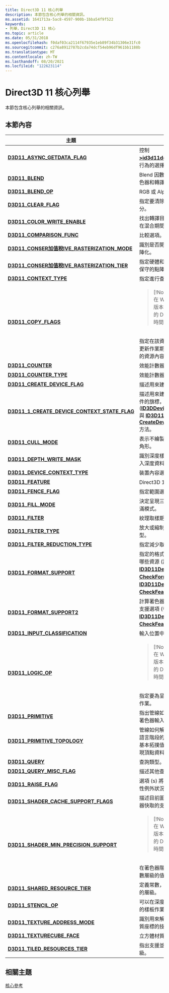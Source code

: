 ```yaml
---
title: Direct3D 11 核心列舉
description: 本節包含核心列舉的相關資訊。
ms.assetid: 1641713a-5ac8-4597-900b-1bba54f9f522
keywords:
- 列舉，Direct3D 11 核心
ms.topic: article
ms.date: 05/31/2018
ms.openlocfilehash: f0daf03ca2114f67935e1eb89f34b31306e31fc0
ms.sourcegitcommit: c276a8912787b2cda74dcf54eb96df961bb1188b
ms.translationtype: MT
ms.contentlocale: zh-TW
ms.lasthandoff: 08/20/2021
ms.locfileid: "122623114"
---
```

# <a name="direct3d-11-core-enumerations"></a>Direct3D 11 核心列舉

本節包含核心列舉的相關資訊。

## <a name="in-this-section"></a>本節內容

<table>
<colgroup>
<col  />
<col  />
</colgroup>
<thead>
<tr class="header">
<th>主題</th>
<th>描述</th>
</tr>
</thead>
<tbody>
<tr>
<td><a href="/windows/win32/api/D3D11/ne-d3d11-d3d11_async_getdata_flag"><strong>D3D11_ASYNC_GETDATA_FLAG</strong></a><br/></td>
<td>控制 <a href="/windows/win32/api/D3D11/nf-d3d11-id3d11devicecontext-getdata"><strong>>id3d11devicecoNtext：：</strong></a>行為的選擇性旗標。<br/></td>
</tr>
<tr>
<td><a href="/windows/win32/api/D3D11/ne-d3d11-d3d11_blend"><strong>D3D11_BLEND</strong></a><br/></td>
<td>Blend 因數，lambert 圖元著色器和轉譯目標的值。<br/></td>
</tr>
<tr>
<td><a href="/windows/win32/api/D3D11/ne-d3d11-d3d11_blend_op"><strong>D3D11_BLEND_OP</strong></a><br/></td>
<td>RGB 或 Alpha 混色運算。<br/></td>
</tr>
<tr>
<td><a href="/windows/win32/api/D3D11/ne-d3d11-d3d11_clear_flag"><strong>D3D11_CLEAR_FLAG</strong></a><br/></td>
<td>指定要清除之深度樣板的部分。 <br/></td>
</tr>
<tr>
<td><a href="/windows/win32/api/D3D11/ne-d3d11-d3d11_color_write_enable"><strong>D3D11_COLOR_WRITE_ENABLE</strong></a><br/></td>
<td>找出轉譯目標的每個圖元元件在混合期間可寫入的元件。<br/></td>
</tr>
<tr>
<td><a href="/windows/win32/api/D3D11/ne-d3d11-d3d11_comparison_func"><strong>D3D11_COMPARISON_FUNC</strong></a><br/></td>
<td>比較選項。<br/></td>
</tr>
<tr>
<td><a href="/windows/win32/api/D3D11_3/ne-d3d11_3-d3d11_conservative_rasterization_mode"><strong>D3D11_CONSER加值稅IVE_RASTERIZATION_MODE</strong></a><br/></td>
<td>識別是否開啟或關閉保守的點陣化。<br/></td>
</tr>
<tr>
<td><a href="/windows/win32/api/D3D11/ne-d3d11-d3d11_conservative_rasterization_tier"><strong>D3D11_CONSER加值稅IVE_RASTERIZATION_TIER</strong></a><br/></td>
<td>指定硬體和驅動程式是否支援保守的點陣化和層級。<br/></td>
</tr>
<tr>
<td><a href="/windows/win32/api/D3D11_3/ne-d3d11_3-d3d11_context_type"><strong>D3D11_CONTEXT_TYPE</strong></a><br/></td>
<td>指定進行查詢的內容。<br/></td>
</tr>
<tr>
<td><a href="/windows/win32/api/D3D11_1/ne-d3d11_1-d3d11_copy_flags"><strong>D3D11_COPY_FLAGS</strong></a><br/></td>
<td><blockquote>
[!Note]<br />
在 Windows 8 和更新版本的作業系統上提供的 Direct3D 11.1 執行時間支援此列舉。
</blockquote>
<br/> 指定在該資源內的區域複製或更新作業期間，如何處理現有的資源內容。<br/></td>
</tr>
<tr>
<td><a href="/windows/win32/api/D3D11/ne-d3d11-d3d11_counter"><strong>D3D11_COUNTER</strong></a><br/></td>
<td>效能計數器的選項。<br/></td>
</tr>
<tr>
<td><a href="/windows/win32/api/D3D11/ne-d3d11-d3d11_counter_type"><strong>D3D11_COUNTER_TYPE</strong></a><br/></td>
<td>效能計數器的資料類型。<br/></td>
</tr>
<tr>
<td><a href="/windows/win32/api/D3D11/ne-d3d11-d3d11_create_device_flag"><strong>D3D11_CREATE_DEVICE_FLAG</strong></a><br/></td>
<td>描述用來建立裝置的參數。<br/></td>
</tr>
<tr>
<td><a href="/windows/win32/api/D3D11_1/ne-d3d11_1-d3d11_1_create_device_context_state_flag"><strong>D3D11_1_CREATE_DEVICE_CONTEXT_STATE_FLAG</strong></a><br/></td>
<td>描述用來建立裝置內容狀態物件的旗標， (<a href="/windows/win32/api/d3d11_1/nn-d3d11_1-id3ddevicecontextstate"><strong>ID3DDeviceCoNtextState</strong></a>) 與 <a href="/windows/win32/api/D3D11_1/nf-d3d11_1-id3d11device1-createdevicecontextstate"><strong>ID3D11Device1：： CreateDeviceCoNtextState</strong></a> 方法。<br/></td>
</tr>
<tr>
<td><a href="/windows/win32/api/D3D11/ne-d3d11-d3d11_cull_mode"><strong>D3D11_CULL_MODE</strong></a><br/></td>
<td>表示不繪製面向特定方向的三角形。<br/></td>
</tr>
<tr>
<td><a href="/windows/win32/api/D3D11/ne-d3d11-d3d11_depth_write_mask"><strong>D3D11_DEPTH_WRITE_MASK</strong></a><br/></td>
<td>識別深度樣板緩衝區中用來寫入深度資料的部分。<br/></td>
</tr>
<tr>
<td><a href="/windows/win32/api/D3D11/ne-d3d11-d3d11_device_context_type"><strong>D3D11_DEVICE_CONTEXT_TYPE</strong></a><br/></td>
<td>裝置內容選項。<br/></td>
</tr>
<tr>
<td><a href="/windows/win32/api/D3D11/ne-d3d11-d3d11_feature"><strong>D3D11_FEATURE</strong></a><br/></td>
<td>Direct3D 11 功能選項。<br/></td>
</tr>
<tr>
<td><a href="/windows/win32/api/d3d11_3/ne-d3d11_3-d3d11_fence_flag"><strong>D3D11_FENCE_FLAG</strong></a><br/></td>
<td>指定範圍選項。 <br/></td>
</tr>
<tr>
<td><a href="/windows/win32/api/D3D11/ne-d3d11-d3d11_fill_mode"><strong>D3D11_FILL_MODE</strong></a><br/></td>
<td>決定呈現三角形時要使用的填滿模式。<br/></td>
</tr>
<tr>
<td><a href="/windows/win32/api/D3D11/ne-d3d11-d3d11_filter"><strong>D3D11_FILTER</strong></a><br/></td>
<td>紋理取樣期間的篩選選項。<br/></td>
</tr>
<tr>
<td><a href="/windows/win32/api/D3D11/ne-d3d11-d3d11_filter_type"><strong>D3D11_FILTER_TYPE</strong></a><br/></td>
<td>放大或縮制取樣器篩選的類型。<br/></td>
</tr>
<tr>
<td><a href="/windows/win32/api/d3d11/ne-d3d11-d3d11_filter_reduction_type"><strong>D3D11_FILTER_REDUCTION_TYPE</strong></a><br/></td>
<td>指定減少取樣器篩選的類型。 <br/></td>
</tr>
<tr>
<td><a href="/windows/win32/api/D3D11/ne-d3d11-d3d11_format_support"><strong>D3D11_FORMAT_SUPPORT</strong></a><br/></td>
<td>指定的格式和指定的裝置支援哪些資源 (請參閱 <a href="/windows/win32/api/D3D11/nf-d3d11-id3d11device-checkformatsupport"><strong>ID3D11Device：： CheckFormatSupport</strong></a> 和 <a href="/windows/win32/api/D3D11/nf-d3d11-id3d11device-checkfeaturesupport"><strong>ID3D11Device：： CheckFeatureSupport</strong></a>) 。<br/></td>
</tr>
<tr>
<td><a href="/windows/win32/api/D3D11/ne-d3d11-d3d11_format_support2"><strong>D3D11_FORMAT_SUPPORT2</strong></a><br/></td>
<td>計算著色器資源的未排序資源支援選項 (參閱 <a href="/windows/win32/api/D3D11/nf-d3d11-id3d11device-checkfeaturesupport"><strong>ID3D11Device：： CheckFeatureSupport</strong></a>) 。 <br/></td>
</tr>
<tr>
<td><a href="/windows/win32/api/D3D11/ne-d3d11-d3d11_input_classification"><strong>D3D11_INPUT_CLASSIFICATION</strong></a><br/></td>
<td>輸入位置中包含的資料類型。<br/></td>
</tr>
<tr>
<td><a href="/windows/win32/api/D3D11_1/ne-d3d11_1-d3d11_logic_op"><strong>D3D11_LOGIC_OP</strong></a><br/></td>
<td><blockquote>
[!Note]<br />
在 Windows 8 和更新版本的作業系統上提供的 Direct3D 11.1 執行時間支援此列舉。
</blockquote>
<br/> 指定要為呈現目標設定的邏輯作業。<br/></td>
</tr>
<tr>
<td><a href="/windows/win32/api/d3dcommon/ne-d3dcommon-d3d_primitive"><strong>D3D11_PRIMITIVE</strong></a><br/></td>
<td>指出管線如何解讀幾何或輪廓著色器輸入基本專案。 <br/></td>
</tr>
<tr>
<td><a href="/previous-versions/windows/desktop/legacy/ff476189(v=vs.85)"><strong>D3D11_PRIMITIVE_TOPOLOGY</strong></a><br/></td>
<td>管線如何解讀系結至輸入組合語言階段的頂點資料。 這些基本拓撲值會決定在螢幕上呈現頂點資料的方式。<br/></td>
</tr>
<tr>
<td><a href="/windows/win32/api/D3D11/ne-d3d11-d3d11_query"><strong>D3D11_QUERY</strong></a><br/></td>
<td>查詢類型。<br/></td>
</tr>
<tr>
<td><a href="/windows/win32/api/D3D11/ne-d3d11-d3d11_query_misc_flag"><strong>D3D11_QUERY_MISC_FLAG</strong></a><br/></td>
<td>描述其他查詢行為的旗標。<br/></td>
</tr>
<tr>
<td><a href="/windows/win32/api/D3D11/ne-d3d11-d3d11_raise_flag"><strong>D3D11_RAISE_FLAG</strong></a><br/></td>
<td>選項 (s) 將錯誤引發至非持續性例外狀況。<br/></td>
</tr>
<tr>
<td><a href="https://www.bing.com/search?q=<strong>D3D11_SHADER_CACHE_SUPPORT_FLAGS</strong>"><strong>D3D11_SHADER_CACHE_SUPPORT_FLAGS</strong></a><br/></td>
<td>描述目前圖形驅動程式中著色器快取的支援層級。<br/></td>
</tr>
<tr>
<td><a href="/windows/win32/api/D3D11/ne-d3d11-d3d11_shader_min_precision_support"><strong>D3D11_SHADER_MIN_PRECISION_SUPPORT</strong></a><br/></td>
<td><blockquote>
[!Note]<br />
在 Windows 8 和更新版本的作業系統上提供的 Direct3D 11.1 執行時間支援此列舉。
</blockquote>
<br/> 在著色器階段指定最小有效位數層級的值。<br/></td>
</tr>
<tr>
<td><a href="/windows/win32/api/d3d11/ne-d3d11-d3d11_shared_resource_tier"><strong>D3D11_SHARED_RESOURCE_TIER</strong></a><br/></td>
<td>定義常數，指定共用資源支援的層級。<br/></td>
</tr>
<tr>
<td><a href="/windows/win32/api/D3D11/ne-d3d11-d3d11_stencil_op"><strong>D3D11_STENCIL_OP</strong></a><br/></td>
<td>可以在深度樣板測試期間執行的樣板作業。<br/></td>
</tr>
<tr>
<td><a href="/windows/win32/api/D3D11/ne-d3d11-d3d11_texture_address_mode"><strong>D3D11_TEXTURE_ADDRESS_MODE</strong></a><br/></td>
<td>識別用來解析材質範圍外之材質座標的技巧。<br/></td>
</tr>
<tr>
<td><a href="/windows/win32/api/D3D11/ne-d3d11-d3d11_texturecube_face"><strong>D3D11_TEXTURECUBE_FACE</strong></a><br/></td>
<td>立方體材質的不同臉部。<br/></td>
</tr>
<tr>
<td><a href="/windows/win32/api/D3D11/ne-d3d11-d3d11_tiled_resources_tier"><strong>D3D11_TILED_RESOURCES_TIER</strong></a><br/></td>
<td>指出支援並排資源的階層層級。<br/></td>
</tr>
</tbody>
</table>

## <a name="related-topics"></a>相關主題

[核心參考](d3d11-graphics-reference-d3d11-core.md)
